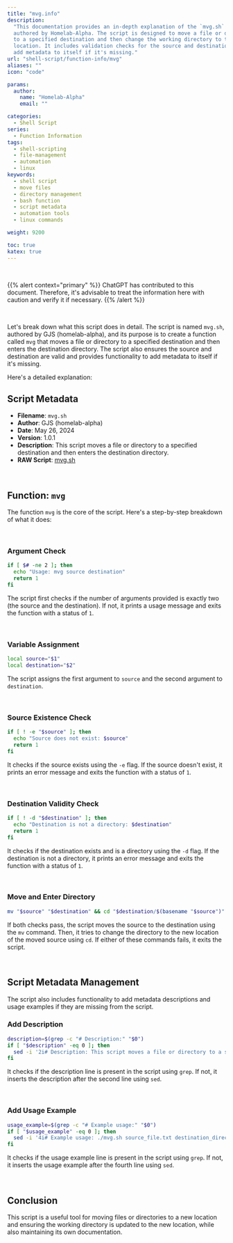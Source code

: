 ```yaml
---
title: "mvg.info"
description:
  "This documentation provides an in-depth explanation of the `mvg.sh` script,
  authored by Homelab-Alpha. The script is designed to move a file or directory
  to a specified destination and then change the working directory to the new
  location. It includes validation checks for the source and destination and can
  add metadata to itself if it's missing."
url: "shell-script/function-info/mvg"
aliases: ""
icon: "code"

params:
  author:
    name: "Homelab-Alpha"
    email: ""

categories:
  - Shell Script
series:
  - Function Information
tags:
  - shell-scripting
  - file-management
  - automation
  - linux
keywords:
  - shell script
  - move files
  - directory management
  - bash function
  - script metadata
  - automation tools
  - linux commands

weight: 9200

toc: true
katex: true
---
```


<br />

{{% alert context="primary" %}}
ChatGPT has contributed to this document. Therefore, it's advisable to treat the
information here with caution and verify it if necessary. {{% /alert %}}

<br />

Let's break down what this script does in detail. The script is named `mvg.sh`,
authored by GJS (homelab-alpha), and its purpose is to create a function called
`mvg` that moves a file or directory to a specified destination and then enters
the destination directory. The script also ensures the source and destination
are valid and provides functionality to add metadata to itself if it's missing.

Here's a detailed explanation:

## Script Metadata

- **Filename**: `mvg.sh`
- **Author**: GJS (homelab-alpha)
- **Date**: May 26, 2024
- **Version**: 1.0.1
- **Description**: This script moves a file or directory to a specified
  destination and then enters the destination directory.
- **RAW Script**: [mvg.sh]

<br />

## Function: `mvg`

The function `mvg` is the core of the script. Here's a step-by-step breakdown of
what it does:

<br />

### Argument Check

```bash
if [ $# -ne 2 ]; then
  echo "Usage: mvg source destination"
  return 1
fi
```

The script first checks if the number of arguments provided is exactly two (the
source and the destination). If not, it prints a usage message and exits the
function with a status of `1`.

<br />

### Variable Assignment

```bash
local source="$1"
local destination="$2"
```

The script assigns the first argument to `source` and the second argument to
`destination`.

<br />

### Source Existence Check

```bash
if [ ! -e "$source" ]; then
  echo "Source does not exist: $source"
  return 1
fi
```

It checks if the source exists using the `-e` flag. If the source doesn't exist,
it prints an error message and exits the function with a status of `1`.

<br />

### Destination Validity Check

```bash
if [ ! -d "$destination" ]; then
  echo "Destination is not a directory: $destination"
  return 1
fi
```

It checks if the destination exists and is a directory using the `-d` flag. If
the destination is not a directory, it prints an error message and exits the
function with a status of `1`.

<br />

### Move and Enter Directory

```bash
mv "$source" "$destination" && cd "$destination/$(basename "$source")" || exit
```

If both checks pass, the script moves the source to the destination using the
`mv` command. Then, it tries to change the directory to the new location of the
moved source using `cd`. If either of these commands fails, it exits the script.

<br />

## Script Metadata Management

The script also includes functionality to add metadata descriptions and usage
examples if they are missing from the script.

### Add Description

```bash
description=$(grep -c "# Description:" "$0")
if [ "$description" -eq 0 ]; then
  sed -i '2i# Description: This script moves a file or directory to a specified destination and then enters the destination directory.' "$0"
fi
```

It checks if the description line is present in the script using `grep`. If not,
it inserts the description after the second line using `sed`.

<br />

### Add Usage Example

```bash
usage_example=$(grep -c "# Example usage:" "$0")
if [ "$usage_example" -eq 0 ]; then
  sed -i '4i# Example usage: ./mvg.sh source_file.txt destination_directory/' "$0"
fi
```

It checks if the usage example line is present in the script using `grep`. If
not, it inserts the usage example after the fourth line using `sed`.

<br />

## Conclusion

This script is a useful tool for moving files or directories to a new location
and ensuring the working directory is updated to the new location, while also
maintaining its own documentation.

[mvg.sh]:
  https://raw.githubusercontent.com/homelab-alpha/shell-script/main/functions/mvg.sh
